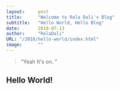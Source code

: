 ```yaml
---
layout:     post 
title:      "Welcome to Rola Dali's Blog"
subtitle:   "Hello World, Hello Blog"
date:       2018-07-13
author:     "RolaDali"
URL: "/2018/hello-world/index.html"
image:      ""
---
```


> “Yeah It's on. ”


## Hello World!
